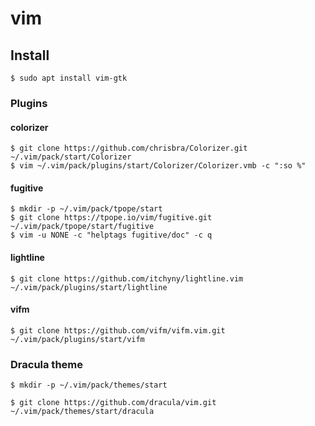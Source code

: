 # vim

## Install

```shell
$ sudo apt install vim-gtk
```

### Plugins

#### colorizer
```shell
$ git clone https://github.com/chrisbra/Colorizer.git ~/.vim/pack/start/Colorizer
$ vim ~/.vim/pack/plugins/start/Colorizer/Colorizer.vmb -c ":so %"
```

#### fugitive
```shell
$ mkdir -p ~/.vim/pack/tpope/start
$ git clone https://tpope.io/vim/fugitive.git ~/.vim/pack/tpope/start/fugitive
$ vim -u NONE -c "helptags fugitive/doc" -c q
```

#### lightline
```shell
$ git clone https://github.com/itchyny/lightline.vim ~/.vim/pack/plugins/start/lightline
```

#### vifm
```shell
$ git clone https://github.com/vifm/vifm.vim.git ~/.vim/pack/plugins/start/vifm
```

### Dracula theme

```shell
$ mkdir -p ~/.vim/pack/themes/start

$ git clone https://github.com/dracula/vim.git ~/.vim/pack/themes/start/dracula
```
